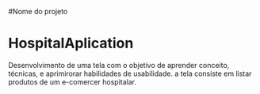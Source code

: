 #Nome do projeto 

<h1>HospitalAplication</h1>

<p>Desenvolvimento de uma tela com o objetivo de aprender conceito, técnicas, e aprimirorar habilidades de usabilidade. a tela consiste em listar produtos de um e-comercer hospitalar.</p>